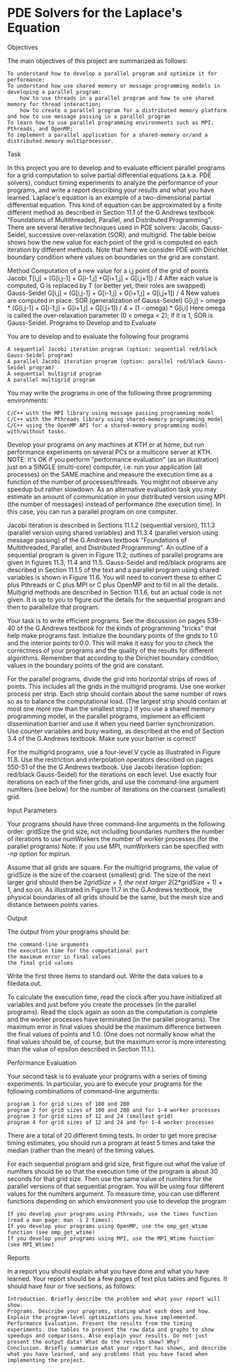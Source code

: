 # PDE Solvers for the Laplace's Equation

Objectives

The main objectives of this project are summarized as follows:

    To understand how to develop a parallel program and optimize it for performance;
    To understand how use shared memory or message programming models in developing a parallel program:
        how to use threads in a parallel program and how to use shared memory for thread interaction;
        how to create a parallel program for a distributed memory platform and how to use message passing in a parallel program
    To learn how to use parallel programming environments such as MPI, Pthreads, and OpenMP;
    To implement a parallel application for a shared-memory or/and a distributed memory multiprocessor.

Task

In this project you are to develop and to evaluate efficient parallel programs for a grid computation to solve partial differential equations (a.k.a. PDE solvers), conduct timing experiments to analyze the performance of your programs, and write a report describing your results and what you have learned. Laplace's equation is an example of a two-dimensional partial differential equation. This kind of equation can be approximated by a finite different method as described in Section 11.1 of the G.Andrews textbook "Foundations of Multithreaded, Parallel, and Distributed Programming". There are several iterative techniques used in PDE solvers: Jacobi, Gauss-Seidel, successive over-relaxation (SOR), and multigrid. The table below shows how the new value for each point of the grid is computed on each iteration by different methods. Note that here we consider PDE with Dirichlet boundary condition where values on boundaries on the grid are constant.
 
Method 	Computation of a new value for a i,j point of the grid of points
Jacobi 	T[i,j] = (G[i,j-1] + G[i-1,j] +G[i+1,j] + G[i,j+1]) / 4
After each value is computed, G is replaced by T (or better yet, their roles are swapped)
Gauss-Seidel 	G[i,j] = (G[i,j-1] + G[i-1,j] + G[i+1,j] + G[i,j+1]) / 4
New values are computed in place.
SOR
(generalization of Gauss-Seidel) 	G[i,j] = omega * (G[i,j-1] + G[i-1,j] + G[i+1,j] + G[i,j+1]) / 4 + (1 - omega) * G[i,i]
Here omega is called the over-relaxation parameter (0 < omega < 2); if it is 1, SOR is Gauss-Seidel.
Programs to Develop and to Evaluate

You are to develop and to evaluate the following four programs

    A sequential Jacobi iteration program (option: sequential red/black Gauss-Seidel program)
    A parallel Jacobi iteration program (option: parallel red/black Gauss-Seidel program)
    A sequential multigrid program
    A parallel multigrid program

You may write the programs in one of the following three programming environments:

    C/C++ with the MPI library using message passing programming model
    C/C++ with the Pthreads library using shared-memory programming model
    C/C++ using the OpenMP API for a shared-memory programming model with/without tasks.

Develop your programs on any machines at KTH or at home, but run performance experiments on several PCs or a multicore server at KTH. NOTE: It's OK if you perform "performance evaluation" (as an illustration) just on a SINGLE (multi-core) computer, i.e. run your application (all processes) on the SAME machine and measure the execution time as a function of the number of processes/threads. You might not observe any speedup but rather slowdown. As an alternative evaluation task you may estimate an amount of communication in your distributed version using MPI (the number of messages) instead of performance (the execution time). In this case, you can run a parallel program on one computer.

Jacobi iteration is described in Sections 11.1.2 (sequential version), 11.1.3 (parallel version using shared variables) and 11.3.4 (parallel version using message passing) of the G.Andrews textbook "Foundations of Multithreaded, Parallel, and Distributed Programming". An outline of a sequential program is given in Figure 11.2; outlines of parallel programs are given in figures 11.3, 11.4 and 11.5. Gauss-Seidel and red/black programs are described in Section 11.1.5 of the text and a parallel program using shared variables is shown in Figure 11.6. You will need to convert these to either C plus Pthreads or C plus MPI or C plus OpenMP and to fill in all the details. Multigrid methods are described in Section 11.1.6, but an actual code is not given. It is up to you to figure out the details for the sequential program and then to parallelize that program.

Your task is to write efficient programs. See the discussion on pages 539-40 of the G.Andrews textbook for the kinds of programming "tricks" that help make programs fast. Initialize the boundary points of the grids to 1.0 and the interior points to 0.0. This will make it easy for you to check the correctness of your programs and the quality of the results for different algorithms. Remember that according to the Dirichlet boundary condition, values in the boundary points of the grid are constant.

For the parallel programs, divide the grid into horizontal strips of rows of points. This includes all the grids in the multigrid programs. Use one worker process per strip. Each strip should contain about the same number of rows so as to balance the computational load. (The largest strip should contain at most one more row than the smallest strip.) If you use a shared memory programming model, in the parallel programs, implement an efficient dissemination barrier and use it when you need barrier synchronization. Use counter variables and busy waiting, as described at the end of Section 3.4 of the G.Andrews textbook. Make sure your barrier is correct!

For the multigrid programs, use a four-level V cycle as illustrated in Figure 11.8. Use the restriction and interpolation operators described on pages 550-51 of the the G.Andrews textbook. Use Jacobi iteration (option: red/black Gauss-Seidel) for the iterations on each level. Use exactly four iterations on each of the finer grids, and use the command-line argument numIters (see below) for the number of iterations on the coarsest (smallest) grid.

Input Parameters

Your programs should have three command-line arguments in the following order:
gridSize 	the grid size, not including boundaries
numIters 	the number of iterations to use
numWorkers 	the number of worker processes (for the parallel programs)
Note: if you use MPI, numWorkers can be specified with -np option for mpirun.

Assume that all grids are square. For the multigrid programs, the value of gridSize is the size of the coarsest (smallest) grid. The size of the next larger grid should then be 2*gridSize + 1, the next larger 2*(2*gridSize + 1) + 1, and so on. As illustrated in Figure 11.7 in the G.Andrews textbook, the physical boundaries of all grids should be the same, but the mesh size and distance between points varies.

Output

The output from your programs should be:

    the command-line arguments
    the execution time for the computational part
    the maximum error in final values
    the final grid values

Write the first three items to standard out. Write the data values to a filedata.out.

To calculate the execution time, read the clock after you have initialized all variables and just before you create the processes (in the parallel programs). Read the clock again as soon as the computation is complete and the worker processes have terminated (in the parallel programs). The maximum error in final values should be the maximum difference between the final values of points and 1.0. (One does not normally know what the final values should be, of course, but the maximum error is more interesting than the value of epsilon described in Section 11.1.).

Performance Evaluation

Your second task is to evaluate your programs with a series of timing experiments. In particular, you are to execute your programs for the following combinations of command-line arguments:

    program 1 for grid sizes of 100 and 200
    program 2 for grid sizes of 100 and 200 and for 1-4 worker processes
    program 3 for grid sizes of 12 and 24 (smallest grid)
    program 4 for grid sizes of 12 and 24 and for 1-4 worker processes

There are a total of 20 different timing tests. In order to get more precise timing estimates, you should run a program at least 5 times and take the median (rather than the mean) of the timing values.

For each sequential program and grid size, first figure out what the value of numIters should be so that the execution time of the program is about 30 seconds for that grid size. Then use the same value of numIters for the parallel versions of that sequential program. You will be using four different values for the numIters argument. To measure time, you can use different functions depending on which environment you use to develop the program

    If you develop your programs using Pthreads, use the times function (read a man page: man -s 2 times).
    If you develop your programs using OpenMP, use the omp_get_wtime function (see omp_get_wtime)
    If you develop your programs using MPI, use the MPI_Wtime function (see MPI_Wtime)

Reports

In a report you should explain what you have done and what you have learned. Your report should be a few pages of text plus tables and figures. It should have four or five sections, as follows:

    Introduction. Briefly describe the problem and what your report will show.
    Programs. Describe your programs, stating what each does and how. Explain the program-level optimizations you have implemented.
    Performance Evaluation. Present the results from the timing experiments. Use tables to present the raw data and graphs to show speedups and comparisons. Also explain your results. Do not just present the output data! What do the results show? Why?
    Conclusion. Briefly summarize what your report has shown, and describe what you have learned, and any problems that you have faced when implementing the project.



